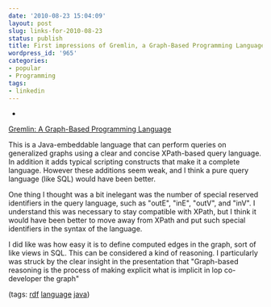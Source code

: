 ```yaml
---
date: '2010-08-23 15:04:09'
layout: post
slug: links-for-2010-08-23
status: publish
title: First impressions of Gremlin, a Graph-Based Programming Language
wordpress_id: '965'
categories:
- popular
- Programming
tags:
- linkedin
---
```


  *


[Gremlin: A Graph-Based Programming Language](http://www.slideshare.net/slidarko/gremlin-a-graphbased-programming-language-3876581)


This is a Java-embeddable language that can perform queries on generalized graphs using a clear and concise XPath-based query language.  In addition it adds typical scripting constructs that  make it a complete language.  However these additions seem weak, and I think a pure query language (like SQL) would have been better.

One thing I thought was a bit inelegant was the number of special reserved identifiers in the query language, such as "outE", "inE", "outV", and "inV".  I understand this was necessary to stay compatible with XPath, but I think it would have been better to move away from XPath and put such special identifiers in the syntax of the language.

I did like was how easy it is to define computed edges in the graph, sort of like views in SQL.  This can be considered a kind of reasoning.  I particularly was struck by the clear insight in the presentation that "Graph-based reasoning is the process of making explicit what is implicit in lop co-developer the graph"


(tags: [rdf](http://delicious.com/eob/rdf) [language](http://delicious.com/eob/language) [java](http://delicious.com/eob/java))



